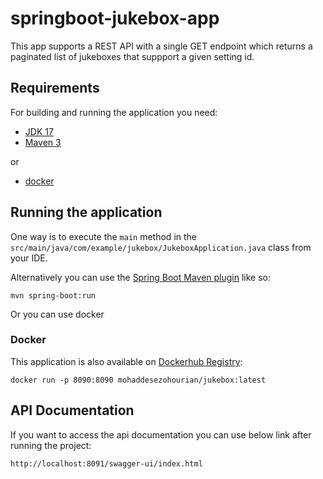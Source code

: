 # springboot-jukebox-app

This app supports a REST API with a single GET endpoint which returns a paginated list of jukeboxes that suppport a given setting id.

## Requirements

For building and running the application you need:

- [JDK 17](https://jdk.java.net/17/)
- [Maven 3](https://maven.apache.org)

or 

- [docker](https://www.docker.com/products/docker-desktop/)
## Running the application

One way is to execute the `main` method in the `src/main/java/com/example/jukebox/JukeboxApplication.java` class from your IDE.

Alternatively you can use the [Spring Boot Maven plugin](https://docs.spring.io/spring-boot/docs/current/reference/html/build-tool-plugins-maven-plugin.html) like so:

```shell
mvn spring-boot:run
```
Or you can use docker 
### Docker

This application is also available on [Dockerhub Registry](https://hub.docker.com/repository/docker/mohaddesezohourian/jukebox/general):

```shell
docker run -p 8090:8090 mohaddesezohourian/jukebox:latest
```

## API Documentation

If you want to access the api documentation you can use below link after running the project:

```shell
http://localhost:8091/swagger-ui/index.html
```



